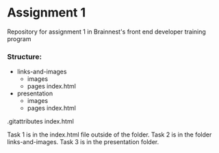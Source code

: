 # Assignment 1
Repository for assignment 1 in Brainnest's front end developer training program

### Structure:
  - links-and-images
    - images
    - pages
    index.html
  - presentation
    - images
    - pages
    index.html

.gitattributes
index.html


Task 1 is in the index.html file outside of the folder.
Task 2 is in the folder links-and-images.
Task 3 is in the presentation folder.